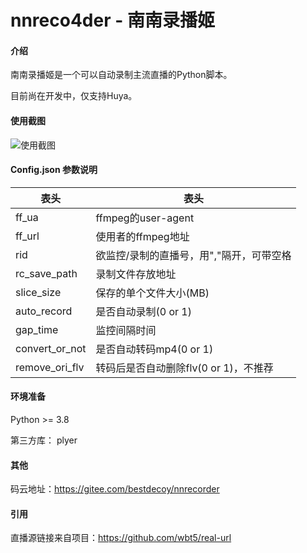 # nnreco4der - 南南录播姬 

#### 介绍
南南录播姬是一个可以自动录制主流直播的Python脚本。

目前尚在开发中，仅支持Huya。

#### 使用截图
![使用截图](https://pic.rmb.bdstatic.com/bjh/a25876aa592316a6c981961c6511b2ae.png)

#### Config.json 参数说明

|  表头   | 表头  |
|  ----  | ----  |
| ff_ua  | ffmpeg的user-agent |
| ff_url  | 使用者的ffmpeg地址 |
| rid  | 欲监控/录制的直播号，用","隔开，可带空格 |
| rc_save_path  | 录制文件存放地址 |
| slice_size  | 保存的单个文件大小(MB) |
| auto_record  | 是否自动录制(0 or 1) |
| gap_time  | 监控间隔时间 |
| convert_or_not  | 是否自动转码mp4(0 or 1)|
| remove_ori_flv  | 转码后是否自动删除flv(0 or 1)，不推荐 |

#### 环境准备
Python >= 3.8

第三方库：
plyer
#### 其他
码云地址：https://gitee.com/bestdecoy/nnrecorder
#### 引用
直播源链接来自项目：https://github.com/wbt5/real-url
